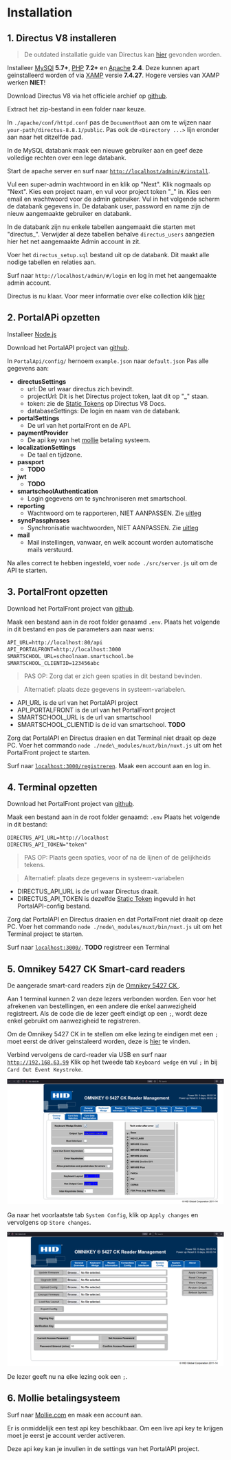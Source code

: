 # Installation
## 1. Directus V8 installeren
> De outdated installatie guide van Directus kan [hier](https://v8.docs.directus.io/getting-started/installation.html) gevonden worden.

Installeer [MySQl](https://www.mysql.com/products/community/) **5.7+**, [PHP](https://www.php.net/downloads) **7.2+** en [Apache](https://httpd.apache.org/download.cgi) **2.4**.
Deze kunnen apart geinstalleerd worden of via [XAMP](https://www.apachefriends.org/download.html) versie **7.4.27**.
Hogere versies van XAMP werken **NIET**!



Download Directus V8 via het officiele archief op [github](https://github.com/directus/v8-archive/releases).

Extract het zip-bestand in een folder naar keuze.

In `./apache/conf/httpd.conf` pas de `DocumentRoot` aan om te wijzen naar `your-path/directus-8.8.1/public`. Pas ook de `<Directory ...>` lijn eronder aan naar het ditzelfde pad.

In de MySQL databank maak een nieuwe gebruiker aan en geef deze volledige rechten over een lege databank.

Start de apache server en surf naar [`http://localhost/admin/#/install`](http://localhost/admin/#/install).

Vul een super-admin wachtwoord in en klik op "Next".
Klik nogmaals op "Next".
Kies een project naam, en vul voor project token "_" in.
Kies een email en wachtwoord voor de admin gebruiker.
Vul in het volgende scherm de databank gegevens in. De databank user, password en name zijn de nieuw aangemaakte gebruiker en databank.

In de databank zijn nu enkele tabellen aangemaakt die starten met "directus_". Verwijder al deze tabellen behalve `directus_users` aangezien hier het net aangemaakte Admin account in zit.

Voer het `directus_setup.sql` bestand uit op de databank. Dit maakt alle nodige tabellen en relaties aan.

Surf naar `http://localhost/admin/#/login` en log in met het aangemaakte admin account.

Directus is nu klaar. Voor meer informatie over elke collection klik [hier](https://github.com/nrdsbvba/MyPacr/tree/main/Documentatie/Collections.md)

## 2. PortalAPi opzetten
Installeer [Node.js](https://nodejs.org/en/download/)

Download het PortalAPI project van [github](https://github.com/nrdsbvba/MyPacr/tree/main/MyPacr.PortalApi).

In `PortalApi/config/` hernoem `example.json` naar `default.json`
Pas alle gegevens aan:
- **directusSettings**
	- url: De url waar directus zich bevindt.
	- projectUrl: Dit is het Directus project token, laat dit op "_" staan.
	- token: zie de [Static Tokens](https://v8.docs.directus.io/api/authentication.html#tokens) op Directus V8 Docs.
	- databaseSettings: De login en naam van de databank.
- **portalSettings**
	- De url van het portalFront en de API.
- **paymentProvider**
	- De api key van het [mollie](https://www.mollie.com/be) betaling systeem.
- **localizationSettings**
	- De taal en tijdzone.
- **passport**
	- **TODO**
- **jwt**
	- **TODO**
- **smartschoolAuthentication**
	- Login gegevens om te synchroniseren met smartschool.
- **reporting**
	- Wachtwoord om te rapporteren, NIET AANPASSEN. Zie [uitleg](www.link-naar-uitleg.com)
- **syncPassphrases**
	- Synchronisatie wachtwoorden, NIET AANPASSEN. Zie [uitleg](www.link-naar-uitleg.com)
- **mail**
	- Mail instellingen, vanwaar, en welk account worden automatische mails verstuurd.

Na alles correct te hebben ingesteld, voer `node ./src/server.js` uit om de API te starten.

## 3. PortalFront opzetten

Download het PortalFront project van [github](https://github.com/nrdsbvba/MyPacr/tree/main/MyPacr.PortalFront).

Maak een bestand aan in de root folder genaamd `.env`.
Plaats het volgende in dit bestand en pas de parameters aan naar wens:
```
API_URL=http://localhost:80/api
API_PORTALFRONT=http://localhost:3000
SMARTSCHOOL_URL=schoolnaam.smartschool.be
SMARTSCHOOL_CLIENTID=123456abc
```
> PAS OP: Zorg dat er zich geen spaties in dit bestand bevinden.

> Alternatief: plaats deze gegevens in systeem-variabelen.

- API_URL is de url van het PortalAPI project
- API_PORTALFRONT is de url van het PortalFront project
- SMARTSCHOOL_URL is de url van smartschool
- SMARTSCHOOL_CLIENTID is de id van smartschool. **TODO**

Zorg dat PortalAPI en Directus draaien en dat Terminal niet draait op deze PC.
Voer het commando `node ./node\_modules/nuxt/bin/nuxt.js` uit om het PortalFront project te starten.

Surf naar [`localhost:3000/registreren`](localhost:3000/registreren).
Maak een account aan en log in.

## 4. Terminal opzetten
Download het PortalFront project van [github](https://github.com/nrdsbvba/MyPacr/tree/main/MyPacr.Terminal).

Maak een bestand aan in de root folder genaamd: `.env`
Plaats het volgende in dit bestand:
```
DIRECTUS_API_URL=http://localhost
DIRECTUS_API_TOKEN="token"
```
> PAS OP: Plaats geen spaties, voor of na de lijnen of de gelijkheids tekens.

> Alternatief: plaats deze gegevens in systeem-variabelen

- DIRECTUS_API_URL is de url waar Directus draait.
- DIRECTUS_API_TOKEN is dezelfde [Static Token](https://v8.docs.directus.io/api/authentication.html#tokens) ingevuld in het PortalAPI-config bestand.

Zorg dat PortalAPI en Directus draaien en dat PortalFront niet draait op deze PC.
Voer het commando `node ./node\_modules/nuxt/bin/nuxt.js` uit om het Terminal project te starten.

Surf naar [`localhost:3000/`](localhost:3000).
**TODO** registreer een Terminal

## 5. Omnikey 5427 CK Smart-card readers
De aangerade smart-card readers zijn de [Omnikey 5427 CK ](https://www.hidglobal.com/products/readers/omnikey/5427).

Aan 1 terminal kunnen 2 van deze lezers verbonden worden. Een voor het afrekenen van bestellingen, en een andere die enkel aanwezigheid registreert. Als de code die de lezer geeft eindigt op een `;`, wordt deze enkel gebruikt om aanwezigheid te registreren.

Om de Omnikey 5427 CK in te stellen om elke lezing te eindigen met een `;` moet eerst de driver geinstaleerd worden, deze is [hier](https://www.hidglobal.com/drivers/28595) te vinden.

Verbind vervolgens de card-reader via USB en surf naar [`http://192.168.63.99`](http://192.168.63.99)
Klik op het tweede tab `Keyboard wedge` en vul `;` in bij `Card Out Event Keystroke`.

![image](./CardReader_1.PNG)

Ga naar het voorlaatste tab `System Config`, klik op `Apply changes` en vervolgens op `Store changes`.

![image](./CardReader_2.PNG)

De lezer geeft nu na elke lezing ook een `;`.

## 6. Mollie betalingsysteem
Surf naar [Mollie.com](https://www.mollie.com/be) en maak een account aan.

Er is onmiddelijk een test api key beschikbaar. Om een live api key te krijgen moet je eerst je account verder activeren.

Deze api key kan je invullen in de settings van het PortalAPI project.
